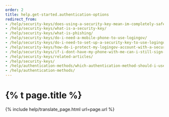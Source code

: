 ```yaml
---
order: 2
title: help.get-started.authentication-options
redirect_from:
- /help/security-keys/does-using-a-security-key-mean-im-completely-safe-from-phishing/
- /help/security-keys/what-is-a-security-key/
- /help/security-keys/what-is-phishing/
- /help/security-keys/do-i-need-a-mobile-phone-to-use-logingov/
- /help/security-keys/do-i-need-to-set-up-a-security-key-to-use-logingov/
- /help/security-keys/how-do-i-protect-my-logingov-account-with-a-security-key/
- /help/security-keys/if-i-dont-have-my-phone-with-me-can-i-still-sign-in/
- /help/security-keys/related-articles/
- /help/security-keys/
- /help/authentication-methods/which-authentication-method-should-i-use/
- /help/authentication-methods/
---
```


# {% t page.title %}
{% include help/translate_page.html url=page.url %}
